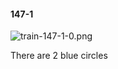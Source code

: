 #### 147-1
![train-147-1-0.png](https://github.com/lil-lab/nlvr/raw/master/nlvr/train/images/59/train-147-1-0.png "train-147-1-0.png")

There are 2 blue circles